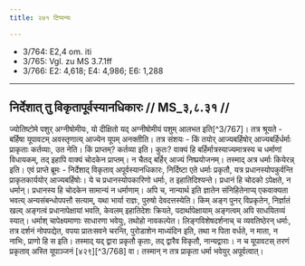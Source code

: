 ```yaml
---
title: २७१ टिप्पन्यः

---
```

- 3/764: E2,4 om. iti
- 3/765: Vgl. zu MS 3.7.1ff
- 3/766: E2: 4,618; E4: 4,986; E6: 1,288

____________________________________________


## निर्देशात् तु विकृतापूर्वस्यानधिकारः // MS_३,८.३१ //

ज्योतिष्टोमे पशुर् अग्नीषोमीयः, यो दीक्षितो यद् अग्नीषोमीयं पशुम् आलभत इति[^3/767]। तत्र श्रूयते - बर्हिषा यूपावटम् अवस्तृणात्य् आज्येन यूपम् अनक्तीति। तत्र संशयः - किं तयोर् आज्यबर्हिषोर् आज्यबर्हिर्धर्माः प्राकृताः कर्तव्याः, उत नेति। किं प्राप्तम्? कर्तव्या इति। कुतः? वाक्यं हि बर्हिर्मात्रस्याज्यमात्रस्य च धर्माणां विधायकम्, तद् इहापि वाक्यं चोदकेन प्राप्तम्। न चैतद् बर्हिर् आज्यं निष्प्रयोजनम्। तस्माद् अत्र धर्माः कियेरन्न् इति।
एवं प्राप्ते ब्रूमः - निर्देशाद् विकृताव् अपूर्वस्यानधिकारः, निर्दिष्टा एते धर्माः प्रकृतौ, यत्र प्रधानस्योपकुर्वन्ति प्राकृतकार्ययोर् आज्यबर्हिषोः। ये च प्रधानस्योपकारिणो धर्माः, त इहातिदिश्यन्ते। प्रधानं हि चोदको ऽपेक्षते, न धर्मान्। प्रधानस्य हि चोदकेन सामान्यं न धर्माणाम्।
अपि च, नान्यार्थ इति ज्ञातेन संनिहितेनाप्य् एकवाक्यता भवत्य् अन्यसंबन्धोपपत्तौ सत्याम्, यथा भार्या राज्ञः, पुरुषो देवदत्तस्येति। किम् अङ्ग पुनर् विप्रकृतेन, निर्ज्ञातं खल्व् अङ्गत्वं प्रधानापेक्षायां भवति, केवलम् इहातिदेशः क्रियते, पदार्थापेक्षायाम् अङ्गत्वम् अपि साधयितव्यं स्यात्। धर्माश् चापेक्ष्यमाणाः साधारणा भवेयुः, तथोहो नावकल्पेत। लिङ्गविशेषदर्शनाच् च व्यवतिष्ठेरन् धर्माः, तत्र दर्शनं नोपपद्येत, वपया प्रातःसवने चरन्ति, पुरोडाशेन माध्यंदिन इति, तथा न पिता वर्धते, न माता, न नाभिः, प्राणो हि स इति। तस्माद् यद् द्वारा प्रकृतौ कृताः, तद् द्वारैव विकृतौ, नान्यद्वाराः। न च यूपावटस् तरणं प्रकृताव् अस्ति यूपाञ्जनं [४२९][^3/768] वा। तस्मान् न तत्र प्राकृता धर्मा भवेयुर् अपूर्वत्वात्।
